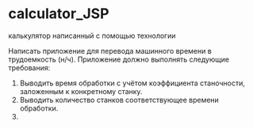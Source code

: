 # calculator_JSP
калькулятор  написанный  с помощью технологии 

Написать приложение для перевода машинного времени в трудоемкость (н/ч). Приложение должно выполнять следующие требования:
1. Выводить время обработки с учётом коэффициента станочности, заложенным к конкретному станку.
2. Выводить количество станков соответствующее времени обработки.
3. 
